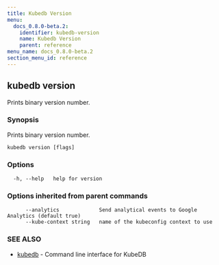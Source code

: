 ```yaml
---
title: Kubedb Version
menu:
  docs_0.8.0-beta.2:
    identifier: kubedb-version
    name: Kubedb Version
    parent: reference
menu_name: docs_0.8.0-beta.2
section_menu_id: reference
---
```

## kubedb version

Prints binary version number.

### Synopsis

Prints binary version number.

```
kubedb version [flags]
```

### Options

```
  -h, --help   help for version
```

### Options inherited from parent commands

```
      --analytics             Send analytical events to Google Analytics (default true)
      --kube-context string   name of the kubeconfig context to use
```

### SEE ALSO

* [kubedb](/docs/0.8.0-beta.2/reference/kubedb)	 - Command line interface for KubeDB

